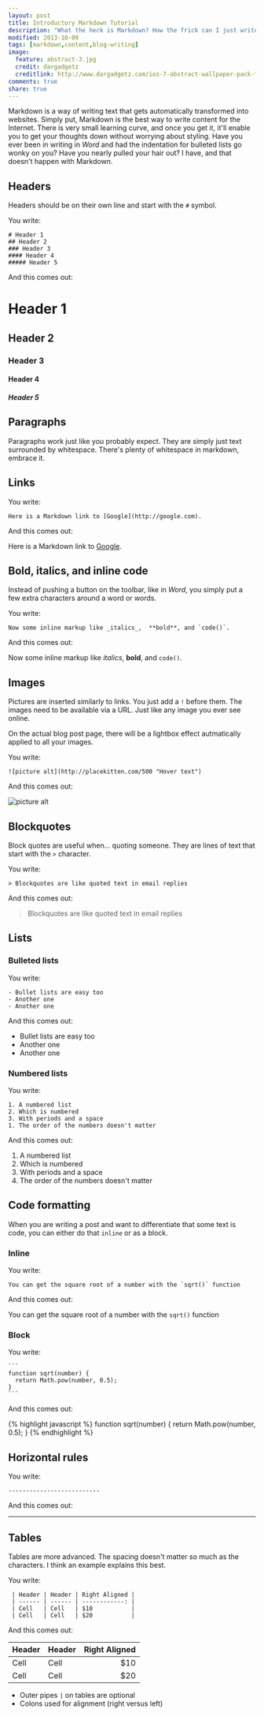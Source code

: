 ```yaml
---
layout: post
title: Introductory Markdown Tutorial
description: "What the heck is Markdown? How the frick can I just write stuff in it? Find some answers here!"
modified: 2013-10-09
tags: [markdown,content,blog-writing]
image:
  feature: abstract-3.jpg
  credit: dargadgetz
  creditlink: http://www.dargadgetz.com/ios-7-abstract-wallpaper-pack-for-iphone-5-and-ipod-touch-retina/
comments: true
share: true
---
```


Markdown is a way of writing text that gets automatically transformed into
websites. Simply put, Markdown is the best way to write content for the
Internet. There is very small learning curve, and once you get it, it'll enable
you to get your thoughts down without worrying about styling. Have you ever been
in writing in *Word* and had the indentation for bulleted lists go wonky on
you? Have you nearly pulled your hair out? I have, and that doesn't happen with
Markdown.

## Headers

Headers should be on their own line and start with the `#` symbol. 

You write:

    # Header 1
    ## Header 2
    ### Header 3
    #### Header 4
    ##### Header 5

And this comes out:

# Header 1

## Header 2

### Header 3

#### Header 4

##### Header 5

## Paragraphs

Paragraphs work just like you probably expect. They are simply just text
surrounded by whitespace. There's plenty of whitespace in markdown, embrace it.

## Links

You write:

    Here is a Markdown link to [Google](http://google.com).

And this comes out:

Here is a Markdown link to [Google](http://google.com).

## Bold, italics, and inline code

Instead of pushing a button on the toolbar, like in *Word*, you simply put a few
extra characters around a word or words.

You write:

    Now some inline markup like _italics_,  **bold**, and `code()`.

And this comes out:

Now some inline markup like _italics_,  **bold**, and `code()`.

## Images

Pictures are inserted similarly to links. You just add a `!` before them. The
images need to be available via a URL. Just like any image you ever see online.


On the actual blog post page, there will be a lightbox effect autmatically
applied to all your images.


You write:

    ![picture alt](http://placekitten.com/500 "Hover text")

And this comes out:

![picture alt](http://placekitten.com/500 "Hover text")

## Blockquotes

Block quotes are useful when... quoting someone. They are lines of text that
start with the `>` character.

You write:

    > Blockquotes are like quoted text in email replies

And this comes out:

> Blockquotes are like quoted text in email replies

## Lists

### Bulleted lists

You write:

    - Bullet lists are easy too
    - Another one
    - Another one

And this comes out:

- Bullet lists are easy too
- Another one
- Another one

### Numbered lists

You write:

    1. A numbered list
    2. Which is numbered
    3. With periods and a space
    1. The order of the numbers doesn't matter

And this comes out:

1. A numbered list
2. Which is numbered
3. With periods and a space
1. The order of the numbers doesn't matter

## Code formatting

When you are writing a post and want to differentiate that some text is code,
you can either do that `inline` or as a block.

### Inline

You write:

    You can get the square root of a number with the `sqrt()` function

And this comes out:

You can get the square root of a number with the `sqrt()` function

### Block

You write:

    ```
    function sqrt(number) {
      return Math.pow(number, 0.5);
    }
    ```

And this comes out:

{% highlight javascript %}
function sqrt(number) {
  return Math.pow(number, 0.5);
}
{% endhighlight %}

## Horizontal rules

You write:

    --------------------------

And this comes out:

--------------------------

## Tables

Tables are more advanced. The spacing doesn't matter so much as the characters.
I think an example explains this best.

You write:

     | Header | Header | Right Aligned |
     | ------ | ------ | ------------: |
     | Cell   | Cell   | $10           |
     | Cell   | Cell   | $20           |

And this comes out:

| Header | Header | Right Aligned  |
| ------ | ------ | -----: |
|  Cell  |  Cell  |   $10  |
|  Cell  |  Cell  |   $20  |

- Outer pipes `|` on tables are optional
- Colons used for alignment (right versus left)

